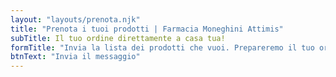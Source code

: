 ```yaml
---
layout: "layouts/prenota.njk"
title: "Prenota i tuoi prodotti | Farmacia Moneghini Attimis"
subTitle: Il tuo ordine direttamente a casa tua!
formTitle: "Invia la lista dei prodotti che vuoi. Prepareremo il tuo ordine per consegnarlo direttamente a casa tua."
btnText: "Invia il messaggio"
---
```


